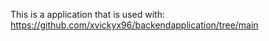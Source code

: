 This is a application that is used with: 
https://github.com/xvickyx96/backendapplication/tree/main
